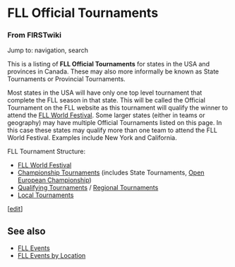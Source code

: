 # FLL Official Tournaments

### From FIRSTwiki

Jump to: navigation, search

This is a listing of **FLL Official Tournaments** for states in the USA and
provinces in Canada. These may also more informally be known as State
Tournaments or Provincial Tournaments.

Most states in the USA will have only one top level tournament that complete
the FLL season in that state. This will be called the Official Tournament on
the FLL website as this tournament will qualify the winner to attend the [FLL
World Festival](FLL_World_Festival "FLL World Festival" ). Some
larger states (either in teams or geography) may have multiple Official
Tournaments listed on this page. In this case these states may qualify more
than one team to attend the FLL World Festival. Examples include New York and
California.

FLL Tournament Structure:

  * [FLL World Festival](FLL_World_Festival "FLL World Festival" )
  * [Championship Tournaments](FLL_Championship_Tournament "FLL Championship Tournament" ) (includes State Tournaments, [Open European Championship](FLL_Open_European_Championship "FLL Open European Championship" )) 
  * [Qualifying Tournaments](FLL_Qualifying_Tournament "FLL Qualifying Tournament" ) / [Regional Tournaments](FLL_Regional_Tournament "FLL Regional Tournament" )
  * [Local Tournaments](FLL_Local_Tournament "FLL Local Tournament" )

[[edit](/index.php?title=FLL_Official_Tournaments&action=edit&section=1 "Edit
section: See also" )]

##  See also

  * [FLL Events](FLL_Events "FLL Events" )
  * [FLL Events by Location](FLL_Events_by_Location "FLL Events by Location" )

